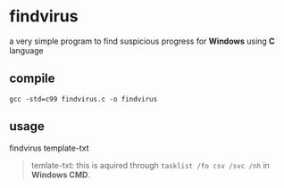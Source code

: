 # findvirus
a very simple program to find suspicious progress for **Windows** using **C** language
##  compile
   `gcc -std=c99 findvirus.c -o findvirus`
##  usage
 findvirus template-txt

> temlate-txt: this is aquired through `tasklist /fo csv /svc /nh` in **Windows CMD**.

